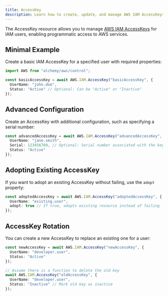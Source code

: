 ```yaml
---
title: AccessKey
description: Learn how to create, update, and manage AWS IAM AccessKeys using Alchemy Cloud Control.
---
```


The AccessKey resource allows you to manage [AWS IAM AccessKeys](https://docs.aws.amazon.com/iam/latest/userguide/) for IAM users, enabling programmatic access to AWS services.

## Minimal Example

Create a basic IAM AccessKey for a specified user with required properties:

```ts
import AWS from "alchemy/aws/control";

const basicAccessKey = await AWS.IAM.AccessKey("basicAccessKey", {
  UserName: "john.doe",
  Status: "Active" // Optional: Can be "Active" or "Inactive"
});
```

## Advanced Configuration

Create an AccessKey with additional configuration, such as specifying a serial number:

```ts
const advancedAccessKey = await AWS.IAM.AccessKey("advancedAccessKey", {
  UserName: "jane.smith",
  Serial: 123456789, // Optional: Serial number associated with the key
  Status: "Active"
});
```

## Adopting Existing AccessKey

If you want to adopt an existing AccessKey without failing, use the `adopt` property:

```ts
const adoptedAccessKey = await AWS.IAM.AccessKey("adoptedAccessKey", {
  UserName: "existing.user",
  adopt: true // If true, adopts existing resource instead of failing
});
```

## AccessKey Rotation

You can create a new AccessKey to replace an existing one for a user:

```ts
const newAccessKey = await AWS.IAM.AccessKey("newAccessKey", {
  UserName: "developer.user",
  Status: "Active"
});

// Assume there is a function to delete the old key
await AWS.IAM.AccessKey("oldAccessKey", {
  UserName: "developer.user",
  Status: "Inactive" // Mark old key as inactive
});
```